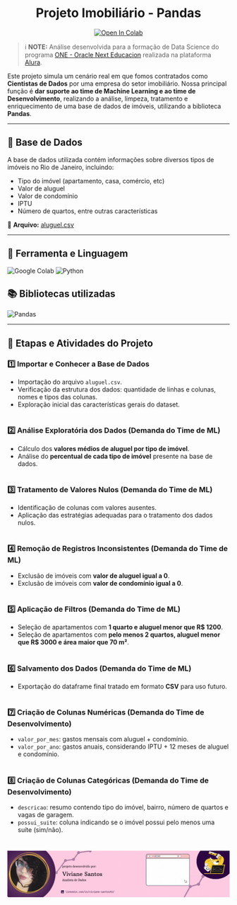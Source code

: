 # <div align="center"> Projeto Imobiliário - Pandas
</div>

<div align="center"><a target="_blank" href="https://colab.research.google.com/github/vivianebatista92/projeto_imobiliaria/blob/main/projeto_imobiliaria.ipynb">
  <img src="https://colab.research.google.com/assets/colab-badge.svg" alt="Open In Colab"/>
</a></div>  

> ℹ️ **NOTE:** Análise desenvolvida para a formação de Data Science do programa [ONE - Oracle Next Educacion](https://www.oracle.com/br/education/oracle-next-education/) realizada na plataforma [Alura](https://www.alura.com.br/).


Este projeto simula um cenário real em que fomos contratados como **Cientistas de Dados** por uma empresa do setor imobiliário. Nossa principal função é **dar suporte ao time de Machine Learning e ao time de Desenvolvimento**, realizando a análise, limpeza, tratamento e enriquecimento de uma base de dados de imóveis, utilizando a biblioteca **Pandas**.

---

## 📂 **Base de Dados**

A base de dados utilizada contém informações sobre diversos tipos de imóveis no Rio de Janeiro, incluindo:

- Tipo do imóvel (apartamento, casa, comércio, etc)
- Valor de aluguel
- Valor de condomínio
- IPTU
- Número de quartos, entre outras características

📌 **Arquivo:** [aluguel.csv](https://raw.githubusercontent.com/alura-cursos/pandas-conhecendo-a-biblioteca/main/base-de-dados/aluguel.csv)

---

## 🔧 Ferramenta e Linguagem

![Google Colab](https://img.shields.io/badge/Google%20Colab-%23F9A825.svg?style=for-the-badge&logo=googlecolab&logoColor=white) ![Python](https://img.shields.io/badge/python-3670A0?style=for-the-badge&logo=python&logoColor=ffdd54)


## 📚 Bibliotecas utilizadas

![Pandas](https://img.shields.io/badge/pandas-%23150458.svg?style=for-the-badge&logo=pandas&logoColor=white)

---

## 🚀 **Etapas e Atividades do Projeto**

### 1️⃣ Importar e Conhecer a Base de Dados
- Importação do arquivo `aluguel.csv`.
- Verificação da estrutura dos dados: quantidade de linhas e colunas, nomes e tipos das colunas.
- Exploração inicial das características gerais do dataset.

#

### 2️⃣ Análise Exploratória dos Dados (Demanda do Time de ML)
- Cálculo dos **valores médios de aluguel por tipo de imóvel**.
- Análise do **percentual de cada tipo de imóvel** presente na base de dados.

#

### 3️⃣ Tratamento de Valores Nulos (Demanda do Time de ML)
- Identificação de colunas com valores ausentes.
- Aplicação das estratégias adequadas para o tratamento dos dados nulos.

#

### 4️⃣ Remoção de Registros Inconsistentes (Demanda do Time de ML)
- Exclusão de imóveis com **valor de aluguel igual a 0**.
- Exclusão de imóveis com **valor de condomínio igual a 0**.

#

### 5️⃣ Aplicação de Filtros (Demanda do Time de ML)
- Seleção de apartamentos com **1 quarto e aluguel menor que R$ 1200**.
- Seleção de apartamentos com **pelo menos 2 quartos, aluguel menor que R$ 3000 e área maior que 70 m²**.

#

### 6️⃣ Salvamento dos Dados (Demanda do Time de ML)
- Exportação do dataframe final tratado em formato **CSV** para uso futuro.

#

### 7️⃣ Criação de Colunas Numéricas (Demanda do Time de Desenvolvimento)
- `valor_por_mes`: gastos mensais com aluguel + condomínio.
- `valor_por_ano`: gastos anuais, considerando IPTU + 12 meses de aluguel e condomínio.

#

### 8️⃣ Criação de Colunas Categóricas (Demanda do Time de Desenvolvimento)
- `descricao`: resumo contendo tipo do imóvel, bairro, número de quartos e vagas de garagem.
- `possui_suite`: coluna indicando se o imóvel possui pelo menos uma suíte (sim/não).



#

<p align="center">
<img 
    src="src/projetos_banner.gif"
    >
